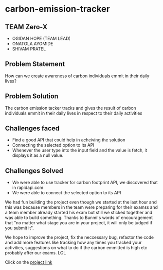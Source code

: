 # carbon-emission-tracker

## TEAM Zero-X 
* OGIDAN HOPE (TEAM LEAD)
* ONATOLA AYOMIDE
* SHIVAM PRATEL


## Problem Statement
How can we create awareness of carbon individuals emmit in their daily lives?

## Problem Solution
The carbon emission tacker tracks and gives the result of carbon individuals emmit in their daily lives in respect to their daily activities

## Challenges faced
* Find a good API that could help in acheiving the solution
* Connecting the selected option to its API
* Whenever the user type into the input field and the value is fetch, it displays it as a null value.

## Challenges Solved
* We were able to use tracker for carbon footprint API, we discovered that in rapidapi.com
* We were able to connect the selected option to its API

We had fun building the project even though we started at the last hour and this was because members in the team were preparing for their examss and a team member already started his exam but still we sticked together and was able to build something. Thanks to Bunmi's words of encouragement that "no matter what stage you are in your project, it will only be judged if you submit it". 

We hope to improve the project, fix the neccessary bug, refactor the code and add more features like tracking how any times you tracked your activities, suggestions on what to do if the carbon emmitted is high etc probably after our exams. LOL

Click on the [project link](github.com/blaycoder/carbon-emission-tracker)
